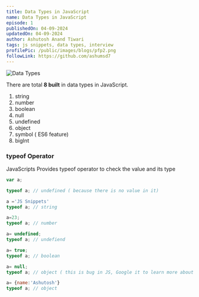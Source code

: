 ```yaml
---
title: Data Types in JavaScript
name: Data Types in JavaScript
episode: 1
publishedOn: 04-09-2024
updatedOn: 04-09-2024
author: Ashutosh Anand Tiwari
tags: js snippets, data types, interview
profilePic: /public/images/blogs/pfp2.png
followLink: https://github.com/ashumsd7
---
```

![Data Types](https://i.ibb.co/DQf1k4k/data-types.jpg)

There are total **8 built** in data types in JavaScript.

1. string
2. number
3. boolean
4. null
5. undefined
6. object
7. symbol ( ES6 feature)
8. bigInt 

### typeof Operator

JavaScripts Provides typeof operator to check the value and its type

```jsx
var a;

typeof a; // undefined ( because there is no value in it)

a ='JS Snippets'
typeof a; // string

a=23;
typeof a; // number

a= undefined;
typeof a; // undefiend

a= true;
typeof a; // boolean

a= null;
typeof a; // object ( this is bug in JS, Google it to learn more about it)

a= {name:'Ashutosh'}
typeof a; // object
```
